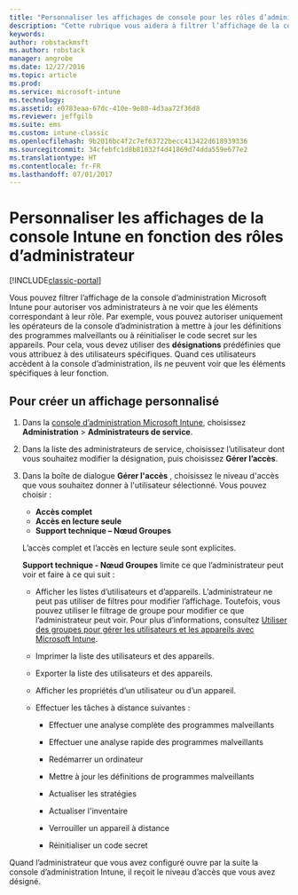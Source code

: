 ```yaml
---
title: "Personnaliser les affichages de console pour les rôles d’administrateur"
description: "Cette rubrique vous aidera à filtrer l’affichage de la console Intune pour autoriser vos administrateurs à afficher uniquement les éléments correspondant à leur rôle."
keywords: 
author: robstackmsft
ms.author: robstack
manager: angrobe
ms.date: 12/27/2016
ms.topic: article
ms.prod: 
ms.service: microsoft-intune
ms.technology: 
ms.assetid: e0783eaa-67dc-410e-9e80-4d3aa72f36d8
ms.reviewer: jeffgilb
ms.suite: ems
ms.custom: intune-classic
ms.openlocfilehash: 9b2016bc4f2c7ef63722becc413422d618939336
ms.sourcegitcommit: 34cfebfc1d8b81032f4d41869d74dda559e677e2
ms.translationtype: HT
ms.contentlocale: fr-FR
ms.lasthandoff: 07/01/2017
---
```

# <a name="customize-intune-console-views-according-to-admin-roles"></a>Personnaliser les affichages de la console Intune en fonction des rôles d’administrateur

[!INCLUDE[classic-portal](../includes/classic-portal.md)]

Vous pouvez filtrer l’affichage de la console d’administration Microsoft Intune pour autoriser vos administrateurs à ne voir que les éléments correspondant à leur rôle. Par exemple, vous pouvez autoriser uniquement les opérateurs de la console d’administration à mettre à jour les définitions des programmes malveillants ou à réinitialiser le code secret sur les appareils. Pour cela, vous devez utiliser des **désignations** prédéfinies que vous attribuez à des utilisateurs spécifiques. Quand ces utilisateurs accèdent à la console d’administration, ils ne peuvent voir que les éléments spécifiques à leur fonction.

## <a name="to-create-a-custom-view"></a>Pour créer un affichage personnalisé

1.  Dans la [console d’administration Microsoft Intune](https://manage.microsoft.com), choisissez **Administration** &gt; **Administrateurs de service**.

2.  Dans la liste des administrateurs de service, choisissez l’utilisateur dont vous souhaitez modifier la désignation, puis choisissez **Gérer l’accès**.

3.  Dans la boîte de dialogue **Gérer l'accès** , choisissez le niveau d'accès que vous souhaitez donner à l'utilisateur sélectionné. Vous pouvez choisir :

    -   **Accès complet**
    -   **Accès en lecture seule**
    -   **Support technique – Nœud Groupes**

    L’accès complet et l’accès en lecture seule sont explicites. <!--- **Helpdesk - Groups Node** allows users to choose from one of the following designations that provide custom levels of access to the Intune admin console:--->

    **Support technique - Nœud Groupes** limite ce que l’administrateur peut voir et faire à ce qui suit :

    -   Afficher les listes d’utilisateurs et d’appareils. L’administrateur ne peut pas utiliser de filtres pour modifier l’affichage. Toutefois, vous pouvez utiliser le filtrage de groupe pour modifier ce que l’administrateur peut voir. Pour plus d’informations, consultez [Utiliser des groupes pour gérer les utilisateurs et les appareils avec Microsoft Intune](use-groups-to-manage-users-and-devices-with-microsoft-intune.md).

    -   Imprimer la liste des utilisateurs et des appareils.

    -   Exporter la liste des utilisateurs et des appareils.

    -   Afficher les propriétés d’un utilisateur ou d’un appareil.

    -   Effectuer les tâches à distance suivantes :

        -   Effectuer une analyse complète des programmes malveillants

        -   Effectuer une analyse rapide des programmes malveillants

        -   Redémarrer un ordinateur

        -   Mettre à jour les définitions de programmes malveillants

        -   Actualiser les stratégies

        -   Actualiser l'inventaire

        -   Verrouiller un appareil à distance

        -   Réinitialiser un code secret

Quand l’administrateur que vous avez configuré ouvre par la suite la console d’administration Intune, il reçoit le niveau d’accès que vous avez désigné.
